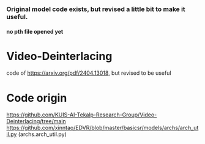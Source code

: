 ### Original model code exists, but revised a little bit to make it useful.
#### no pth file opened yet

# Video-Deinterlacing
code of https://arxiv.org/pdf/2404.13018, but revised to be useful


# Code origin
https://github.com/KUIS-AI-Tekalp-Research-Group/Video-Deinterlacing/tree/main
https://github.com/xinntao/EDVR/blob/master/basicsr/models/archs/arch_util.py (archs.arch_util.py) 


